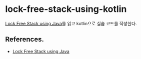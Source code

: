 # lock-free-stack-using-kotlin

[Lock Free Stack using Java](https://www.geeksforgeeks.org/lock-free-stack-using-java/)를 읽고 kotlin으로 실습 코드를 작성한다.

## References.

 * [Lock Free Stack using Java](https://www.geeksforgeeks.org/lock-free-stack-using-java/)
